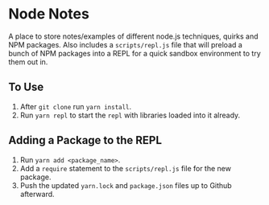 # Node Notes

A place to store notes/examples of different node.js techniques, quirks and NPM packages.  Also includes a `scripts/repl.js` file that will preload a bunch of NPM packages into a REPL for a quick sandbox environment to try them out in.

## To Use

1. After `git clone` run `yarn install`.
2. Run `yarn repl` to start the `repl` with libraries loaded into it already.

## Adding a Package to the REPL

1. Run `yarn add <package_name>`.
2. Add a `require` statement to the `scripts/repl.js` file for the new package.
3. Push the updated `yarn.lock` and `package.json` files up to Github afterward.

